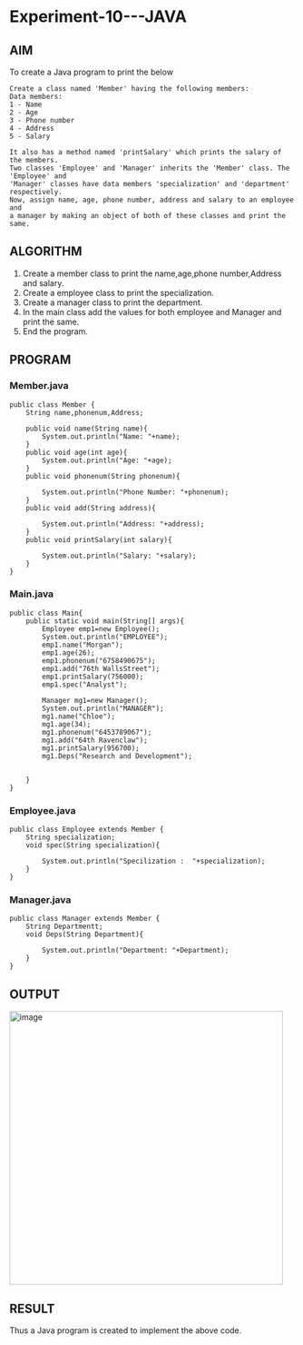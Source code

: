 # Experiment-10---JAVA
## AIM
To create a Java program to print the below
```
Create a class named 'Member' having the following members:
Data members:
1 - Name
2 - Age
3 - Phone number
4 - Address
5 - Salary

It also has a method named 'printSalary' which prints the salary of the members.
Two classes 'Employee' and 'Manager' inherits the 'Member' class. The 'Employee' and 
'Manager' classes have data members 'specialization' and 'department' respectively. 
Now, assign name, age, phone number, address and salary to an employee and
a manager by making an object of both of these classes and print the same.
```
## ALGORITHM
1. Create a member class to print the name,age,phone number,Address and salary.
2. Create a employee class to print the specialization.
3. Create a manager class to print the department.
4. In the main class add the values for both employee and Manager and print the same.
5. End the program.
## PROGRAM
### Member.java
```
public class Member {
    String name,phonenum,Address;

    public void name(String name){
        System.out.println("Name: "+name);
    }
    public void age(int age){
        System.out.println("Age: "+age);
    }
    public void phonenum(String phonenum){

        System.out.println("Phone Number: "+phonenum);
    }
    public void add(String address){

        System.out.println("Address: "+address);
    }
    public void printSalary(int salary){

        System.out.println("Salary: "+salary);
    }
}

```
### Main.java
```
public class Main{
    public static void main(String[] args){
        Employee emp1=new Employee();
        System.out.println("EMPLOYEE");
        emp1.name("Morgan");
        emp1.age(26);
        emp1.phonenum("6758490675");
        emp1.add("76th WallsStreet");
        emp1.printSalary(756000);
        emp1.spec("Analyst");

        Manager mg1=new Manager();
        System.out.println("MANAGER");
        mg1.name("Chloe");
        mg1.age(34);
        mg1.phonenum("6453789067");
        mg1.add("64th Ravenclaw");
        mg1.printSalary(956700);
        mg1.Deps("Research and Development");


    }
}
```
### Employee.java
```
public class Employee extends Member {
    String specialization;
    void spec(String specialization){

        System.out.println("Specilization :  "+specialization);
    }
}

```
### Manager.java
```
public class Manager extends Member {
    String Departmentt;
    void Deps(String Department){

        System.out.println("Department: "+Department);
    }
}

```
## OUTPUT
<img width="482" alt="image" src="https://github.com/Shavedha/Experiment-10---JAVA/assets/93427376/afc3e20c-706b-4d41-84df-cbd862d79bc9">

## RESULT
Thus a Java program is created to implement the above code.
